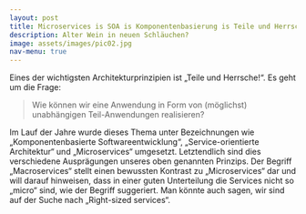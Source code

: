 ```yaml
---
layout: post
title: Microservices is SOA is Komponentenbasierung is Teile und Herrsche
description: Alter Wein in neuen Schläuchen?
image: assets/images/pic02.jpg
nav-menu: true
---
```


Eines der wichtigsten Architekturprinzipien ist „Teile und Herrsche!“. Es geht um die Frage:
<blockquote>Wie können wir eine Anwendung in Form von (möglichst) unabhängigen Teil-Anwendungen realisieren?</blockquote>
Im Lauf der Jahre wurde dieses Thema unter Bezeichnungen wie „Komponentenbasierte Softwareentwicklung“, „Service-orientierte Architektur“ und „Microservices“
umgesetzt. Letztendlich sind dies verschiedene Ausprägungen unseres oben genannten Prinzips. Der Begriff
„Macroservices“ stellt einen bewussten Kontrast zu „Microservices“ dar und will darauf hinweisen, dass in einer guten
Unterteilung die Services nicht so „micro“ sind, wie der Begriff suggeriert. Man könnte auch sagen, wir sind auf der
Suche nach „Right-sized services“.
